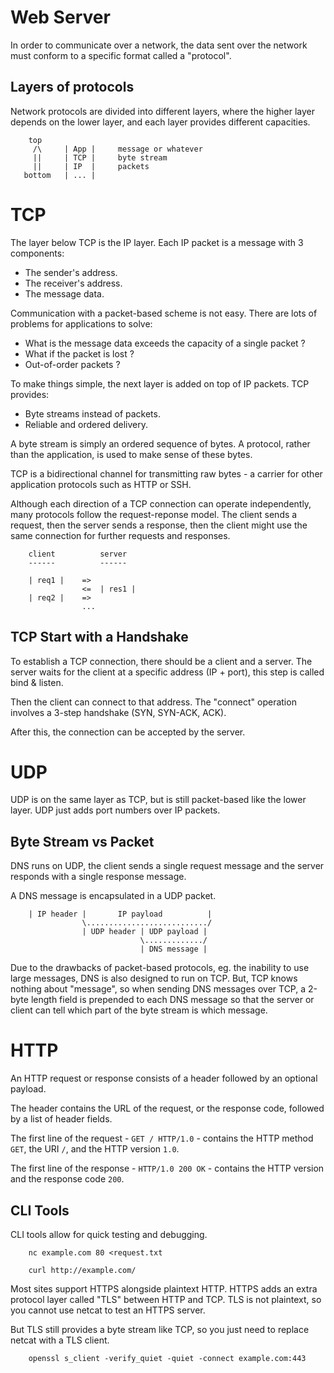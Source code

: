 # Web Server

In order to communicate over a network, the data sent over the network must conform to a specific format called a "protocol".

## Layers of protocols

Network protocols are divided into different layers, where the higher layer depends on the lower layer, and each layer provides different capacities.

```
    top
     /\     | App |     message or whatever
     ||     | TCP |     byte stream
     ||     | IP  |     packets
   bottom   | ... |
```


# TCP

The layer below TCP is the IP layer. Each IP packet is a message with 3 components:
* The sender's address.
* The receiver's address.
* The message data.

Communication with a packet-based scheme is not easy. There are lots of problems for applications to solve:
* What is the message data exceeds the capacity of a single packet ?
* What if the packet is lost ?
* Out-of-order packets ?

To make things simple, the next layer is added on top of IP packets. TCP provides:
* Byte streams instead of packets.
* Reliable and ordered delivery.

A byte stream is simply an ordered sequence of bytes. A protocol, rather than the application, is used to make sense of these bytes.

TCP is a bidirectional channel for transmitting raw bytes - a carrier for other application protocols such as HTTP or SSH.

Although each direction of a TCP connection can operate independently, many protocols follow the request-reponse model. The client sends a request, then the server sends a response, then the client might use the same connection for further requests and responses.

```
    client          server
    ------          ------
    
    | req1 |    =>
                <=  | res1 |
    | req2 |    =>
                ...
```

## TCP Start with a Handshake

To establish a TCP connection, there should be a client and a server. The server waits for the client at a specific address (IP + port), this step is called bind & listen.

Then the client can connect to that address. The "connect" operation involves a 3-step handshake (SYN, SYN-ACK, ACK).

After this, the connection can be accepted by the server.

# UDP

UDP is on the same layer as TCP, but is still packet-based like the lower layer. UDP just adds port numbers over IP packets.

## Byte Stream vs Packet

DNS runs on UDP, the client sends a single request message and the server responds with a single response message.

A DNS message is encapsulated in a UDP packet.

```
    | IP header |       IP payload          |
                \.........................../
                | UDP header | UDP payload |
                             \............./
                             | DNS message |
```

Due to the drawbacks of packet-based protocols, eg. the inability to use large messages, DNS is also designed to run on TCP. But, TCP knows nothing about "message", so when sending DNS messages over TCP, a 2-byte length field is prepended to each DNS message so that the server or client can tell which part of the byte stream is which message.

# HTTP

An HTTP request or response consists of a header followed by an optional payload.

The header contains the URL of the request, or the response code, followed by a list of header fields.

The first line of the request - `GET / HTTP/1.0` - contains the HTTP method `GET`, the URI `/`, and the HTTP version `1.0`.

The first line of the response - `HTTP/1.0 200 OK` - contains the HTTP version and the response code `200`.

## CLI Tools

CLI tools allow for quick testing and debugging.

```
    nc example.com 80 <request.txt

    curl http://example.com/
```

Most sites support HTTPS alongside plaintext HTTP. HTTPS adds an extra protocol layer called "TLS" between HTTP and TCP. 
TLS is not plaintext, so you cannot use netcat to test an HTTPS server.

But TLS still provides a byte stream like TCP, so you just need to replace netcat with a TLS client.
```
    openssl s_client -verify_quiet -quiet -connect example.com:443
```
